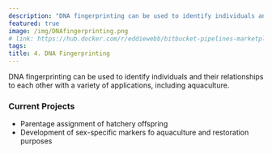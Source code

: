 ```yaml
---
description: "DNA fingerprinting can be used to identify individuals and their relationships to each other with a variety of applciations, including aquaculture."
featured: true
image: /img/DNAfingerprinting.png
# link: https://hub.docker.com/r/eddiewebb/bitbucket-pipelines-marketplace/
tags:
title: 4. DNA Fingerprinting
---
```


DNA fingerprinting can be used to identify individuals and their relationships to each other with a variety of applications, including aquaculture.

### Current Projects

* Parentage assignment of hatchery offspring
* Development of sex-specific markers fo aquaculture and restoration purposes
